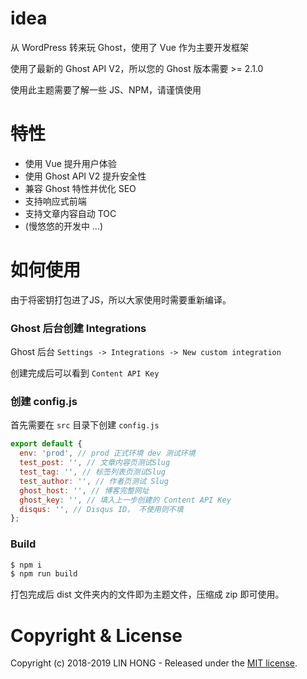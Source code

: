 # idea

从 WordPress 转来玩 Ghost，使用了 Vue 作为主要开发框架

使用了最新的 Ghost API V2，所以您的 Ghost 版本需要 >= 2.1.0

使用此主题需要了解一些 JS、NPM，请谨慎使用

# 特性

- 使用 Vue 提升用户体验
- 使用 Ghost API V2 提升安全性
- 兼容 Ghost 特性并优化 SEO
- 支持响应式前端
- 支持文章内容自动 TOC
- (慢悠悠的开发中 ...)

# 如何使用

由于将密钥打包进了JS，所以大家使用时需要重新编译。

### Ghost 后台创建 Integrations

Ghost 后台 `Settings -> Integrations -> New custom integration`

创建完成后可以看到 `Content API Key`

### 创建 config.js

首先需要在 `src` 目录下创建 `config.js`

```js
export default {
  env: 'prod', // prod 正式环境 dev 测试环境
  test_post: '', // 文章内容页测试Slug
  test_tag: '', // 标签列表页测试Slug
  test_author: '', // 作者页测试 Slug
  ghost_host: '', // 博客完整网址
  ghost_key: '', // 填入上一步创建的 Content API Key
  disqus: '', // Disqus ID， 不使用则不填
};
```

### Build

```bash
$ npm i
$ npm run build
```

打包完成后 dist 文件夹内的文件即为主题文件，压缩成 zip 即可使用。

# Copyright & License

Copyright (c) 2018-2019 LIN HONG - Released under the [MIT license](LICENSE).
